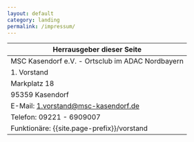 ```yaml
---
layout: default
category: landing
permalink: /impressum/
---
```


| Herrausgeber dieser Seite
|--------------------------
| MSC Kasendorf e.V. - Ortsclub im ADAC Nordbayern
| 1. Vorstand
| Markplatz 18
| 95359 Kasendorf
| E-Mail: 1.vorstand@msc-kasendorf.de
| Telefon: 09221 - 6909007
| Funktionäre: {{site.page-prefix}}/vorstand
